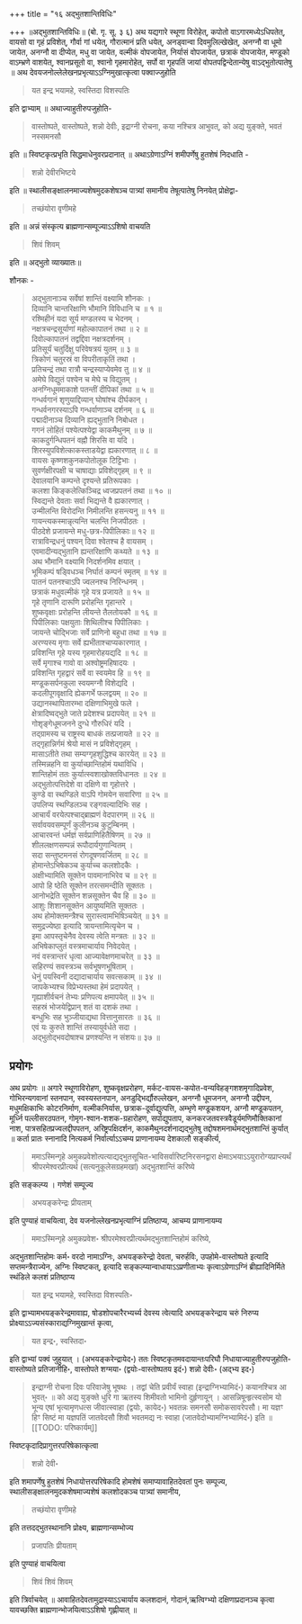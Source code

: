 +++
title = "१६ अद्भुतशान्तिविधिः"

+++
॥अद्भुतशान्तिविधिः॥ (बो. गृ. सू. ३ ६) अथ यद्यगारे स्थूणा विरोहेत्, कपोतो वाऽगारमध्येऽधिपतेत्, वायसो वा गृहं प्रविशेत्, गौर्वा गां धयेत्, गौरात्मानं प्रति धयेत्, अनड्वान्वा दिवमुलिल्खेखेत्, अनग्नौ वा धूमो जायेत, अनग्नौ वा दीप्येत, मधु वा जायेत, वल्मीकं वोपजायेत, निर्यासं वोपजायेत, छत्राकं वोपजायेत, मण्डूको वाऽम्भ्रणे वाशयेत्, श्वानप्रसूतो वा, श्वानो गृहमारोहेत्, सर्पो वा गृहपतिं जायां वोपतपद्विन्देतान्येषु वाऽद्भुतोत्पातेषु ॥ अथ देवयजनोल्लेलेखनप्रभृत्याऽऽग्निमुखात्कृत्वा पक्वाज्जुहोति 

> यत इन्द्र भयामहे, स्वस्तिदा विशस्पतिः

इति द्वाभ्याम् ॥ अथाज्याहुतीरुपजुहोति- 

> वास्तोष्पते, वास्तोष्पते, शन्नो देवीः, इद्राग्नी रोचना, कया नश्चित्र आभुवत्, को अद्य युङ्क्ते, भवतं नस्समनसौ

इति ॥ स्विष्टकृत्प्रभृति सिद्धमाधेनुवरप्रदानात् ॥ अथाऽग्रेणाऽग्निं शमीपर्णेषु हुतशेषं निदधाति -

> शन्नो देवीरभिष्टये

इति ॥ स्थालीसङ्क्षालनमाज्यशेषमुदकशेषञ्च पात्र्यां समानीय तेषूत्पातेषु निनयेत् प्रोक्षेद्वा- 

> तच्छंयोरा वृणीमहे

इति ॥ अन्नं संस्कृत्य ब्राह्मणान्सम्पूज्याऽऽशिषो वाचयति 

> शिवं शिवम्

इति ॥ अद्भुतो व्याख्यातः॥

शौनकः - 

> अद्भुतानाञ्च सर्वेषां शान्तिं वक्ष्यामि शौनकः ।  
दिव्यानि चान्तरिक्षाणि भौमानि विविधानि च ॥ १ ॥  
रश्मिहीनं यदा सूर्य मण्डलस्य च भेदनम् ।  
नक्षत्रचन्द्रसूर्याणां महोल्कापातनं तथा ॥ २ ॥  
दिवोल्कापातनं तद्वद्दिवा नक्षत्रदर्शनम् ।  
प्रतिसूर्यं चतुर्दिक्षु परिवेषत्रयं युतम् ॥ ३ ॥  
त्रिकोणं चतुरस्रं वा विपरीताकृतिं तथा ।  
प्रतिचन्द्रं तथा रात्रौ चन्द्रस्याप्येवमेव तु ॥ ४ ॥  
अमेघे विद्युतं पश्येन च मेघे च विद्युतम् ।  
अनग्निधूममाकाशे पतन्तीं दीपिकां तथा ॥ ५ ॥  
गन्धर्वगानं शृणुयाद्दिव्यान् घोषांश्च दीर्घकान् ।  
गन्धर्वनगरस्याऽपि गन्धर्वाणाञ्च दर्शनम् ॥ ६ ॥  
पद्मादीनाञ्च दिव्यानि ह्यद्भुतानि निबोधत ।  
गगनं लोहितं पश्येत्पश्येद्वा काकमैथुनम् ॥ ७ ॥  
काकदुर्गन्धिपतनं वह्नौ शिरसि वा यदि ।  
शिरस्युपविशेत्काकस्ताडयेद्वा ह्यकारणात् ॥ ८ ॥  
वायसः कृष्णशकुनकपोतोलूक टिट्टिभाः ।  
सुवर्णक्षीरपक्षी च चाषाद्याः प्रविशेद्गृहम् ॥ ९ ॥  
देवालयानि कम्पन्ते दृश्यन्ते प्रतिरूपकाः ।  
कलशा किङ्कलेत्किञ्चिद्र ध्वजप्रपतनं तथा ॥ १० ॥  
स्विद्यन्ते देवताः सर्वा भिद्यन्ते वै ह्यकारणात् ।  
उन्मीलन्ति विरोदन्ति निमीलन्ति हसन्त्यनु ॥ ११ ॥  
गायन्त्यकस्मान्नृत्यन्ति चलन्ति निजपीठतः ।  
पीठदेशे प्रजायन्ते मधु-छत्र-पिपीलिकाः॥ १२ ॥  
रात्राविन्द्रधनुं पश्यन् दिवा श्वेतश्च है वायसम् ।  
एवमादीन्यद्भुतानि ह्यन्तरिक्षाणि कथ्यते ॥ १३ ॥  
अथ भौमानि वक्ष्यामि निदर्शनमिव क्षयात् ।  
भूमिकम्पं षड्विधञ्च निर्घातं कम्पनं स्मृतम् ॥ १४ ॥  
पातनं पतनश्चाऽपि ज्वलनश्च निरिन्धनम् ।  
छत्राकं मधुवल्मीकं गृहे यत्र प्रजायते ॥ १५ ॥  
गृहे तृणानि दारूणि प्ररोहन्ति गृहान्तरे ।  
शुष्कवृक्षाः प्ररोहन्ति लीयन्ते तैलतोयकौ ॥ १६ ॥  
पिपीलिकाः पक्षयुताः शिथिलीश्च पिपीलिकाः ।  
जायन्ते चोद्भिजाः सर्वे प्राणिनो बहुधा तथा ॥ १७ ॥  
अरण्यस्य मृगाः सर्वे ह्यभीताश्चाप्यकारणात् ।  
प्रविशन्ति गृहे यस्य गृहमारोहयद्यदि ॥ १८ ॥  
सर्वे मृगाश्च गावो वा अश्वोष्ट्रमहिषादयः ।  
प्रविशन्ति गृहद्वारं सर्वे वा स्वयमेव हि ॥ १९ ॥  
मण्डूकसर्पनकुला स्वयमग्नौ विशेद्यदि ।  
कदलीपूगवृक्षादि ह्येकगर्भे फलद्वयम् ॥ २० ॥  
उद्यानस्थापितारम्भा दक्षिणाभिमुखे फले ।  
क्षेत्रादिष्वद्भुते जाते प्रदेशश्च प्रदापयेत् ॥ २१ ॥  
गोशृङ्गेधूमजनने दुग्धे गौरुधिरं यदि ।  
तद्ग्रामस्य च राष्ट्रस्य बाधकं तत्प्रजायते ॥ २२ ॥  
तद्गृहान्निर्गमं श्रेयो मासं न प्रविशेद्गृहम् ।  
मासाऽतीते तथा सम्यग्गृहशुद्धिश्च कारयेत् ॥ २३ ॥  
तस्मिन्नहनि वा कुर्याच्छान्तिहोमं यथाविधि ।  
शान्तिहोमं ततः कुर्यात्स्वशाखोक्तविधानतः ॥ २४ ॥  
अद्भुतोत्पत्तिदेशे वा दक्षिणे वा गृहोत्तरे ।  
कुण्डे वा स्थण्डिले वाऽपि गोमयेन सवारिणा ॥ २५ ॥  
उपलिप्य स्थण्डिलञ्च रङ्गवल्यादिभिः सह ।  
आचार्यं वरयेत्पश्चाद्ब्राह्मणं वेदपारगम् ॥ २६ ॥  
सर्वावयवसम्पूर्णं कुलीनञ्च कुटुम्बिनम् ।  
आचारवन्तं धर्मज्ञं सर्वप्राणिहितैषिणम् ॥ २७ ॥  
शीललक्षणसम्पन्नं रूपौदार्यगुणान्वितम् ।  
सदा सन्तुष्टमनसं रोगदूषणवर्जितम् ॥ २८ ॥  
होमान्तेऽभिषेकञ्च कुर्याच्च कलशोदकैः ।  
अक्षीभ्यामिति सूक्तेन पावमानाभिरेव च ॥ २९ ॥  
आपो हि ष्ठेति सूक्तेन तरत्समन्दीति सूक्ततः ।  
आनोभद्रेति सूक्तेन शन्नसूक्तेन चैव हि ॥ ३० ॥  
आशुः शिशानसूक्तेन आयुष्यमिति सूक्ततः ।  
अथ होमोक्तमन्त्रैश्च सुरास्त्वामभिषिञ्चयेत् ॥ ३१ ॥  
समुद्रज्येष्ठा इत्यादि त्रायन्तामित्यृचेन च ।  
इमा आपस्तृचेनैव देवस्य त्वेति मन्त्रतः ॥ ३२ ॥  
अभिषेकाप्लुतं वस्त्रमाचार्याय निवेदयेत् ।  
नवं वस्त्रान्तरं धृत्वा आज्यावेक्षणमाचरेत् ॥ ३३ ॥  
सहिरण्यं सवस्त्रञ्च सर्वभूषणभूषिताम् ।  
धेनुं पयस्विनी दद्यादाचार्याय सवत्सकाम् ॥ ३४ ॥  
जापकेभ्यश्च विप्रेभ्यस्तथा हेमं प्रदापयेत् ।  
गृह्याशीर्वचनं तेभ्यः प्रणिपत्य क्षमापयेत् ॥ ३५ ॥  
सहस्रं भोजयेद्विप्रान् शतं वा दशकं तथा ।  
बन्धुभिः सह भुञ्जीयाद्यथा वित्तानुसारतः ॥ ३६ ॥  
एवं यः कुरुते शान्तिं तस्यायुर्वर्धते सदा ।  
अद्भुतोद्भवदोषाश्च प्रणश्यन्ति न संशयः॥ ३७ ॥

## प्रयोगः

अथ प्रयोगः ॥ अगारे स्थूणाविरोहण, शुष्कवृक्षप्ररोहण, मर्कट-वायस-कपोत-वन्यविहङ्गशशमृगादिप्रवेश, गोभिरन्यगवानां स्तनपान, स्वस्यस्तनपान, अनडुद्भिर्द्यौरुल्लेखन, अनग्नौ धूमजनन, अनग्नौ उद्दीपन, मधुमक्षिकाभिः कोटरनिर्माण, वल्मीकनिर्यास, छत्राक-दूर्वाद्युत्पत्ति, अम्भृणे मण्डूकशयन, अग्नौ मण्डूकपतन, मूर्ध्नि पल्लीसरठपतन, गोमृग-श्वान-शशक-ग्रहारोहण, सर्पाद्युपताप, कनकरजतवस्त्रवैडूर्यमणिमौक्तिकानां नाश, पात्रसहितप्रज्वलद्दीपपतन, अरिष्ट्रपक्षिदर्शन, काकमैथुनदर्शनाद्यद्भुतेषु तद्दोषशमनार्थमद्भुतशान्तिं कुर्यात् ॥ कर्ता प्रातः स्नानादि नित्यकर्म निर्वार्त्याऽऽचम्य प्राणानायम्य देशकालौ सङ्कीर्त्य, 

> ममाऽस्मिन्गृहे अमुकप्रवेशोत्पत्याद्यद्भुतसूचित-भाविसर्वारिष्टनिरसनद्वारा क्षेमाऽभयाऽऽयुरारोग्यप्राप्त्यर्थं श्रीपरमेश्वरप्रीत्यर्थ (सत्यनुकूलेसग्रहमखां) अद्भुतशान्तिं करिष्ये

इति सङ्कल्प्य । गणेशं सम्पूज्य 

> अभयङ्करेन्द्रः प्रीयताम्

इति पुण्याहं वाचयित्वा, देव यजनोल्लेखनप्रभृत्याग्निं प्रतिष्ठाप्य, आचम्य प्राणानायम्य 

> ममाऽस्मिन्गृहे अमुकप्रवेश॰ श्रीपरमेश्वरप्रीत्यर्थमद्भुतशान्तिहोमं  करिष्ये, 

अद्भुतशान्तिहोमः कर्म॰ वरदो नामाऽग्निः, अभयङ्करेन्द्रो देवता, चरुर्हविः, उपहोमे-वास्तोष्पते इत्यादि सप्तमन्त्रैराज्येन, अग्निः स्विष्टकत्, इत्यादि सङ्कल्प्यान्वाधायाऽऽप्रणीताभ्यः कृत्वाऽग्रेणाऽग्निं ब्रीह्यादिनिर्मिते स्थंडिले कलशं प्रतिष्ठाप्य 

> यत इन्द्र भयामहे, स्वस्तिदा विशस्पतिः॰

इति द्वाभ्यामभयङ्करेन्द्रमावाह्य, षोडशोपचारैरभ्यर्च्य देवस्य त्वेत्यादि अभयङ्करेन्द्राय चरुं निरुप्य प्रोक्ष्याऽऽज्यसंस्काराद्यग्निमुखान्तं कृत्वा, 

> यत इन्द्र॰, स्वस्तिदा॰

इति द्वाभ्यां पक्वं जुहुयात् । (अभयङ्करेन्द्रायेद॰) ततः स्विष्टकृतमवदायान्तःपरिघौ निधायाज्याहुतीरुपजुहोति-वास्तोष्यते प्रतिजानीहि॰, वास्तोपते शग्मया॰ (द्वयोः-वास्तोष्पतय इदं॰) शन्नो देवीः॰ (अद्भ्य इद॰) 

> इन्द्राग्नी रोचना दिवः परिवाजेषु भूषथः । तद्वां चेति प्रवीर्यं स्वाहा (इन्द्राग्निभ्यामिदं॰) कयानश्चित्र आ भुवत्॰ ॥ को अद्य युङ्क्ते धुरि गा ऋतस्य शिमीवतो भामिनो दुर्हृणायून् । आसन्निषून्हृत्स्वसोम यो भून्य एषां भृत्यामृणधत्स जीवात्स्वाहा (द्वयोः, कायेद॰) भवतन्नः समनसौ समोकसावरेपसौ। मा यज्ञꣳ हिꣳ सिष्टं मा यज्ञपतिं जातवेदसौ शिवौ भवतमद्य नः स्वाहा (जातवेदोभ्यामग्निभ्यामिदं॰) इति ॥ 
[[TODO: परिष्कार्यम्]]

स्विष्टकृदादिप्रागुत्तरपरिषेकात्कृत्वा 

> शन्नो देवी॰

इति शमापर्णेषु हुतशेषं निधायोत्तरपरिषेकादि होमशेषं समाप्यावाहितदेवतां पुनः सम्पूज्य, स्थालीसङ्क्षालनमुदकशेषमाज्यशेषं कलशोदकञ्च पात्र्यां समानीय, 

> तच्छंयोरा वृणीमहे

इति तत्तदद्भुतस्थानानि प्रोक्ष्य, ब्राह्मणान्सम्भोज्य 

> प्रजापतिः प्रीयताम्

इति पुण्याहं वाचयित्वा 

> शिवं शिवं शिवम्

इति त्रिर्वाचयेत् ॥ आवाहितदेवतामुद्रास्याऽऽचार्याय कलशदानं, गोदानं,ऋत्विग्भ्यो दक्षिणाप्रदानञ्च कृत्वा यावच्छक्ति ब्राह्मणान्भोजयित्वाऽऽशिषो गृह्णीयात् ॥
